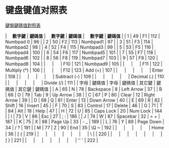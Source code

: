 # 键盘键值对照表
[鍵盤鍵碼值對照表](http://web.tnu.edu.tw/me/study/moodle/tutor/vb6/tutor/r03/index.htm) 

 | 　**數字鍵** | **鍵碼值** | 　**數字鍵** | **鍵碼值** | 　**數字鍵** | **鍵碼值** |
| 1 | 49 | F1 | 112 | Numbpad 0 | 96 |
| 2 | 50 | F2 | 113 | Numbpad1 | 97 |
| 3 | 51 | F3 | 114 | Numbpad2 | 98 |
| 4 | 52 | F4 | 115 | Numbpad3 | 99 |
| 5 | 53 | F5 | 116 | Numbpad4 | 100 |
| 6 | 54 | F6 | 117 | Numbpad5 | 101 |
| 7 | 55 | F7 | 118 | Numbpad6 | 102 |
| 8 | 56 | F8 | 119 | Numbpad7 | 103 |
| 9 | 57 | F9 | 120 | Numbpad8 | 104 |
| 　 | 　 | F10 | 121 | Numbpad9 | 105 |
| 　 | 　 | F11 | 122 | Multiply (*) | 106 |
| 　 | 　 | F12 | 123 | Add (+) | 107 |
| 　 | 　 | 　 | 　 | Enter | 108 |
| 　 | 　 | 　 | 　 | Subtract (-) | 109 |
| 　 | 　 | 　 | 　 | Decimal (.) | 110 |
| 　 | 　 | 　 | 　 | Divide (/) | 111 |
| 字母 | 鍵碼值 | 字母 | 鍵碼值 | 其它鍵 | 鍵碼值 | 其它鍵 | 鍵碼值 |
| A | 65 | N | 78 | Backspace | 8 | Left Arrow | 37 |
| B | 66 | O | 79 | Tab | 9 | Up Arrow | 38 |
| C | 67 | P | 80 | Clear | 12 | Right Arrow | 39 |
| D | 68 | Q | 81 | Enter | 13 | Down Arrow | 40 |
| E | 69 | R | 82 | Shift | 16 | Insert | 45 |
| F | 70 | S | 83 | Control | 17 | Delete | 46 |
| G | 71 | T | 84 | Alt | 18 | Help | 47 |
| H | 72 | U | 85 | Caps Lock | 20 | Num Lock | 144 |
| I | 73 | V | 86 | Esc | 27 | ; : | 186 |
| J | 74 | W | 87 | Spacebar | 32 | = + | 187 |
| K | 75 | X | 88 | Page Up | 33 | \- _ | 189 |
| L | 76 | Y | 89 | Page Down | 34 | / ? | 191 |
| M | 77 | Z | 90 | End | 35 | \\Q ~ | 192 |
| 　 | 　 | 　 | 　 | Home | 36 | \[ { | 219 |
| 　 | 　 | 　 | 　 | 　 | 　 | \ | | 220 |
| 　 | 　 | 　 | 　 | 　 | 　 | \] } | 221 |
| 　 | 　 | 　 | 　 | 　 | 　 | '' ' | 222 |